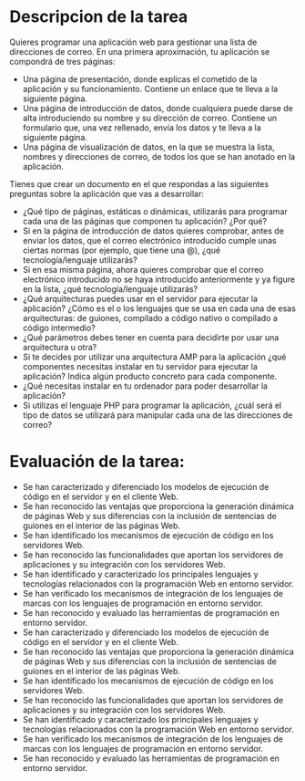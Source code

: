# Descripcion de la tarea

Quieres programar una aplicación web para gestionar una lista de direcciones de correo. En una primera aproximación, tu aplicación se compondrá de tres páginas:

* Una página de presentación, donde explicas el cometido de la aplicación y su funcionamiento. Contiene un enlace que te lleva a la siguiente página.
* Una página de introducción de datos, donde cualquiera puede darse de alta introduciendo su nombre y su dirección de correo. Contiene un formulario que, una vez rellenado, envía los datos y te lleva a la siguiente página.
* Una página de visualización de datos, en la que se muestra la lista, nombres y direcciones de correo, de todos los que se han anotado en la aplicación.

Tienes que crear un documento en el que respondas a las siguientes preguntas sobre la aplicación que vas a desarrollar:

* ¿Qué tipo de páginas, estáticas o dinámicas, utilizarás para programar cada una de las páginas que componen tu aplicación? ¿Por qué?
* Si en la página de introducción de datos quieres comprobar, antes de enviar los datos, que el correo electrónico introducido cumple unas ciertas normas (por ejemplo, que tiene una @), ¿qué tecnología/lenguaje utilizarás?
* Si en esa misma página, ahora quieres comprobar que el correo electrónico introducido no se haya introducido anteriormente y ya figure en la lista, ¿qué tecnología/lenguaje utilizarás?
* ¿Qué arquitecturas puedes usar en el servidor para ejecutar la aplicación? ¿Cómo es el o los lenguajes que se usa en cada una de esas arquitecturas: de guiones, compilado a código nativo o compilado a código intermedio?
* ¿Qué parámetros debes tener en cuenta para decidirte por usar una arquitectura u otra?
* Si te decides por utilizar una arquitectura AMP para la aplicación ¿qué componentes necesitas instalar en tu servidor para ejecutar la aplicación? Indica algún producto concreto para cada componente.
* ¿Qué necesitas instalar en tu ordenador para poder desarrollar la aplicación?
* Si utilizas el lenguaje PHP para programar la aplicación, ¿cuál será el tipo de datos se utilizará para manipular cada una de las direcciones de correo?

# Evaluación de la tarea:

* Se han caracterizado y diferenciado los modelos de ejecución de código en el servidor y en el cliente Web.
* Se han reconocido las ventajas que proporciona la generación dinámica de páginas Web y sus diferencias con la inclusión de sentencias de guiones en el interior de las páginas Web.
* Se han identificado los mecanismos de ejecución de código en los servidores Web.
* Se han reconocido las funcionalidades que aportan los servidores de aplicaciones y su integración con los servidores Web.
* Se han identificado y caracterizado los principales lenguajes y tecnologías relacionados con la programación Web en entorno servidor.
* Se han verificado los mecanismos de integración de los lenguajes de marcas con los lenguajes de programación en entorno servidor.
* Se han reconocido y evaluado las herramientas de programación en entorno servidor.
* Se han caracterizado y diferenciado los modelos de ejecución de código en el servidor y en el cliente Web.
* Se han reconocido las ventajas que proporciona la generación dinámica de páginas Web y sus diferencias con la inclusión de sentencias de guiones en el interior de las páginas Web.
* Se han identificado los mecanismos de ejecución de código en los servidores Web.
* Se han reconocido las funcionalidades que aportan los servidores de aplicaciones y su integración con los servidores Web.
* Se han identificado y caracterizado los principales lenguajes y tecnologías relacionados con la programación Web en entorno servidor.
* Se han verificado los mecanismos de integración de los lenguajes de marcas con los lenguajes de programación en entorno servidor.
* Se han reconocido y evaluado las herramientas de programación en entorno servidor.
